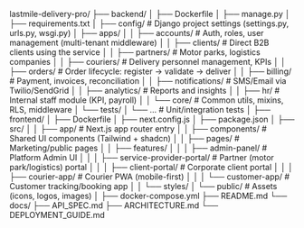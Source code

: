 lastmile-delivery-pro/
├── backend/
│   ├── Dockerfile
│   ├── manage.py
│   ├── requirements.txt
│   ├── config/                 # Django project settings (settings.py, urls.py, wsgi.py)
│   ├── apps/
│   │   ├── accounts/           # Auth, roles, user management (multi-tenant middleware)
│   │   ├── clients/            # Direct B2B clients using the service
│   │   ├── partners/           # Motor parks, logistics companies
│   │   ├── couriers/           # Delivery personnel management, KPIs
│   │   ├── orders/             # Order lifecycle: register → validate → deliver
│   │   ├── billing/            # Payment, invoices, reconciliation
│   │   ├── notifications/      # SMS/Email via Twilio/SendGrid
│   │   ├── analytics/          # Reports and insights
│   │   ├── hr/                 # Internal staff module (KPI, payroll)
│   │   └── core/               # Common utils, mixins, RLS, middleware
│   └── tests/
│       └── ...                 # Unit/integration tests
│
├── frontend/
│   ├── Dockerfile
│   ├── next.config.js
│   ├── package.json
│   ├── src/
│   │   ├── app/                # Next.js app router entry
│   │   ├── components/         # Shared UI components (Tailwind + shadcn)
│   │   ├── pages/              # Marketing/public pages
│   │   ├── features/
│   │   │   ├── admin-panel/             # Platform Admin UI
│   │   │   ├── service-provider-portal/ # Partner (motor park/logistics) portal
│   │   │   ├── client-portal/           # Corporate client portal
│   │   │   ├── courier-app/             # Courier PWA (mobile-first)
│   │   │   └── customer-app/            # Customer tracking/booking app
│   │   └── styles/
│   └── public/                # Assets (icons, logos, images)
│
├── docker-compose.yml
├── README.md
└── docs/
    ├── API_SPEC.md
    ├── ARCHITECTURE.md
    └── DEPLOYMENT_GUIDE.md
